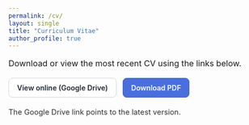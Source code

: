 ```yaml
---
permalink: /cv/
layout: single
title: "Curriculum Vitae"
author_profile: true
---
```


<!-- Page-scoped styles (clean + professional) -->
<style>
.cv-intro{margin:.25rem 0 1rem;font-size:1.02rem;line-height:1.6;}
.cv-actions{display:flex;gap:12px;flex-wrap:wrap;align-items:center;margin:.6rem 0 1.2rem;}
.cv-actions a{
  display:inline-block;text-decoration:none;font-weight:600;
  padding:10px 16px;border-radius:8px;border:1px solid #3f5fc0;
  transition:background-color .2s ease,border-color .2s ease,transform .02s ease;
}
.cv-actions .btn-view{background:#ffffff;color:#1f2937;border-color:#d1d5db;}
.cv-actions .btn-view:hover{background:#f3f4f6;border-color:#cbd5e1;}
.cv-actions .btn-download{background:#4a6fdd;color:#fff;border-color:#3f5fc0;}
.cv-actions .btn-download:hover{background:#3f5fc0;border-color:#3552a6;}
.cv-actions a:active{transform:translateY(1px);}

.small-note{font-size:.92rem;opacity:.9;margin-top:.2rem}

/* Dark mode tweaks (match site vars) */
html[data-theme="dark"] .cv-actions .btn-view{
  background:#0f172a;color:#e5e7eb;border-color:#1f2937;
}
html[data-theme="dark"] .cv-actions .btn-view:hover{
  background:#111827;border-color:#273449;
}
</style>

<div class="cv-intro">
  Download or view the most recent CV using the links below.
</div>

<div class="cv-actions">
  <a class="btn-view" href="https://drive.google.com/file/d/12ZX9rrb-iJNACLPJip0xjfp9GKYYN6ZB/view?usp=sharing" target="_blank" rel="noopener">View online (Google Drive)</a>
  <a class="btn-download" href="https://drive.google.com/uc?export=download&id=12ZX9rrb-iJNACLPJip0xjfp9GKYYN6ZB">Download PDF</a>
</div>

<div class="small-note">
  The Google Drive link points to the latest version.
</div>
